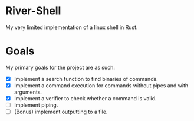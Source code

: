 # River-Shell

My very limited implementation of a linux shell in Rust.

# Goals
My primary goals for the project are as such:

- [x]  Implement a search function to find binaries of commands.
- [x] Implement a command execution for commands without pipes and with arguments.
- [x] Implement a verifier to check whether a command is valid.
- [ ] Implement piping.
- [ ]  (Bonus) implement outputting to a file.
